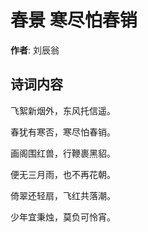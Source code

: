 # 春景 寒尽怕春销

**作者**: 刘辰翁

## 诗词内容

飞絮新烟外，东风托信遥。

春犹有寒否，寒尽怕春销。

画阁围红兽，行鞭裹黑貂。

便无三月雨，也不再花朝。

倚翠还轻扇，飞红共落潮。

少年宜秉烛，莫负可怜宵。

